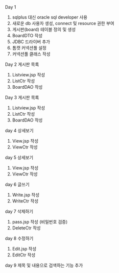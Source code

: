 Day 1
1. sqlplus 대신 oracle sql developer 사용
2. 새로운 db 사용자 생성, connect 및 resource 권한 부여
3. 게시판(board) 테이블 정의 및 생성
4. BoardDTO 작성
5. JDBC 드라이버 추가
6. 톰캣 커넥션풀 설정
7. 커넥션풀 클래스 작성

Day 2 게시판 목록
1. Listview.jsp 작성
2. ListCtr 작성
3. BoardDAO 작성

Day 3 게시판 목록
1. Listview.jsp 작성
2. ListCtr 작성
3. BoardDAO 작성

day 4 상세보기
1. View.jsp 작성
2. ViewCtr 작성

day 5 상세보기
1. View.jsp 작성
2. ViewCtr 작성

day 6 글쓰기
1. Write.jsp 작성
2. WriteCtr 작성

day 7 삭제하기
1. pass.jsp 작성 (비밀번호 검증)
2. DeleteCtr 작성

day 8 수정하기
1. Edit.jsp 작성
2. EditCtr 작성

day 9 제목 및 내용으로 검색하는 기능 추가
